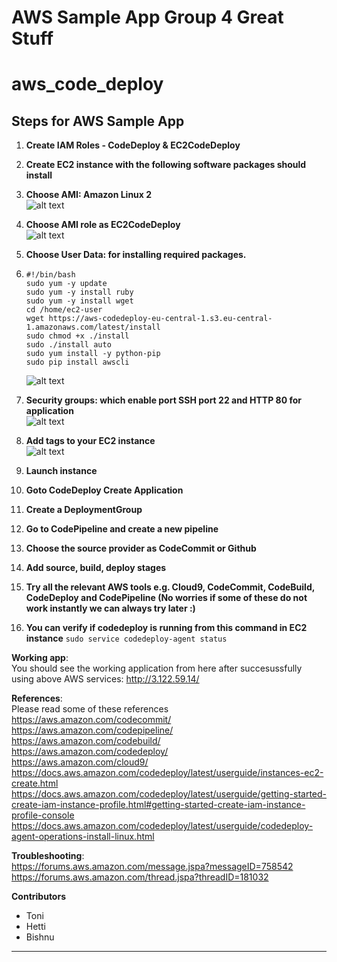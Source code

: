 # AWS Sample App Group 4 Great Stuff

# aws_code_deploy

## Steps for AWS Sample App

1.  **Create IAM Roles - CodeDeploy & EC2CodeDeploy**
1.  **Create EC2 instance with the following software packages should install**<br/>
1.  **Choose AMI: Amazon Linux 2**<br/>
    ![alt text](https://github.com/prabhakar2020/aws_code_deploy/blob/master/AMI.png)<br/>
1.  **Choose AMI role as EC2CodeDeploy**<br/>
    ![alt text](https://github.com/prabhakar2020/aws_code_deploy/blob/master/ConfigureInstance.png)<br/>
1.  **Choose User Data: for installing required packages.**<br/>
1.  ```
    #!/bin/bash
    sudo yum -y update
    sudo yum -y install ruby
    sudo yum -y install wget
    cd /home/ec2-user
    wget https://aws-codedeploy-eu-central-1.s3.eu-central-1.amazonaws.com/latest/install
    sudo chmod +x ./install
    sudo ./install auto
    sudo yum install -y python-pip
    sudo pip install awscli
    ```

    ![alt text](https://github.com/prabhakar2020/aws_code_deploy/blob/master/UserData.png)<br/>

1.  **Security groups: which enable port SSH port 22 and HTTP 80 for application**<br/>
    ![alt text](https://github.com/prabhakar2020/aws_code_deploy/blob/master/configureSecutiryGroup.png)<br/>
1.  **Add tags to your EC2 instance**<br/>
    ![alt text](https://github.com/prabhakar2020/aws_code_deploy/blob/master/addTags.png)<br/>
1.  **Launch instance**<br/>
1.  **Goto CodeDeploy Create Application**<br/>
1.  **Create a DeploymentGroup**<br/>
1.  **Go to CodePipeline and create a new pipeline**<br/>
1.  **Choose the source provider as CodeCommit or Github**<br/>
1.  **Add source, build, deploy stages**<br/>
1.  **Try all the relevant AWS tools e.g. Cloud9, CodeCommit, CodeBuild, CodeDeploy and CodePipeline
    (No worries if some of these do not work instantly we can always try later :)**<br/>
1.  **You can verify if codedeploy is running from this command in EC2 instance**
    `sudo service codedeploy-agent status`

**Working app**: \
 You should see the working application from here after succesussfully using above AWS services: http://3.122.59.14/

**References**: \
Please read some of these references \
 https://aws.amazon.com/codecommit/ \
 https://aws.amazon.com/codepipeline/ \
 https://aws.amazon.com/codebuild/ \
 https://aws.amazon.com/codedeploy/ \
 https://aws.amazon.com/cloud9/ \
 https://docs.aws.amazon.com/codedeploy/latest/userguide/instances-ec2-create.html \
 https://docs.aws.amazon.com/codedeploy/latest/userguide/getting-started-create-iam-instance-profile.html#getting-started-create-iam-instance-profile-console \
https://docs.aws.amazon.com/codedeploy/latest/userguide/codedeploy-agent-operations-install-linux.html

**Troubleshooting**: \
https://forums.aws.amazon.com/message.jspa?messageID=758542 \
https://forums.aws.amazon.com/thread.jspa?threadID=181032

**Contributors**
- Toni
- Hetti
- Bishnu

********